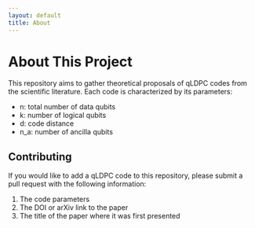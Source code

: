 ```yaml
---
layout: default
title: About
---
```


# About This Project

This repository aims to gather theoretical proposals of qLDPC codes from the scientific literature. Each code is characterized by its parameters:

- n: total number of data qubits
- k: number of logical qubits
- d: code distance
- n_a: number of ancilla qubits

## Contributing

If you would like to add a qLDPC code to this repository, please submit a pull request with the following information:
1. The code parameters
2. The DOI or arXiv link to the paper
3. The title of the paper where it was first presented 